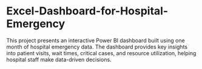 # Excel-Dashboard-for-Hospital-Emergency
This project presents an interactive Power BI dashboard built using one month of hospital emergency data. The dashboard provides key insights into patient visits, wait times, critical cases, and resource utilization, helping hospital staff make data-driven decisions.
